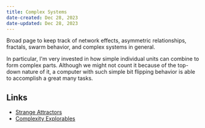 ```yaml
---
title: Complex Systems
date-created: Dec 28, 2023
date-updated: Dec 28, 2023
---
```


Broad page to keep track of network effects, asymmetric relationships, fractals, swarm behavior, and complex systems in general.

In particular, I'm very invested in how simple individual units can combine to form complex parts. Although we might not count it because of the top-down nature of it, a computer with such simple bit flipping behavior is able to accomplish a great many tasks.

## Links

- [Strange Attractors](https://attractors.io/)
- [Complexity Explorables](https://www.complexity-explorables.org/)